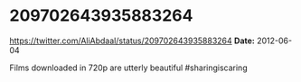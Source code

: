 # 209702643935883264
https://twitter.com/AliAbdaal/status/209702643935883264
**Date:** 2012-06-04

Films downloaded in 720p are utterly beautiful #sharingiscaring
